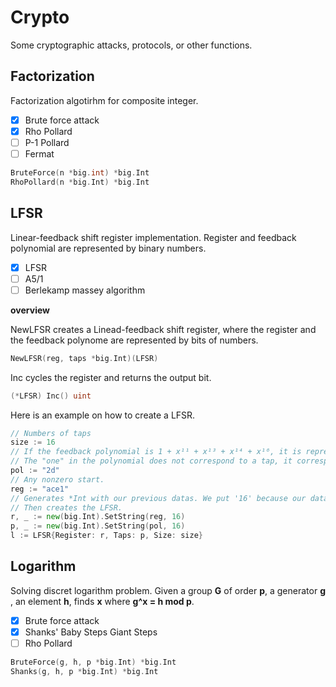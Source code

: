 # Crypto
Some cryptographic attacks, protocols, or other functions.

## Factorization
Factorization algotirhm for composite integer.

 - [x] Brute force attack
 - [x] Rho Pollard
 - [ ] P-1 Pollard
 - [ ] Fermat

```Go
BruteForce(n *big.int) *big.Int
RhoPollard(n *big.Int) *big.Int
```

## LFSR
Linear-feedback shift register implementation. Register and feedback polynomial are represented by binary numbers.
 - [x] LFSR
 - [ ] A5/1
 - [ ] Berlekamp massey algorithm

**overview**

NewLFSR creates a Linead-feedback shift register, where the register and the feedback polynome are represented by bits of numbers.
```Go
NewLFSR(reg, taps *big.Int)(LFSR)
```
Inc cycles the register and returns the output bit.
```Go
(*LFSR) Inc() uint
```
Here is an example on how to create a LFSR.
```Go
// Numbers of taps
size := 16
// If the feedback polynomial is 1 + x¹¹ + x¹³ + x¹⁴ + x¹⁶, it is represented by 0000000000101101 = 0x2d.
// The "one" in the polynomial does not correspond to a tap, it corresponds to the input to the first bit
pol := "2d"
// Any nonzero start.
reg := "ace1"
// Generates *Int with our previous datas. We put '16' because our datas are hexadecimal numbers.
// Then creates the LFSR.
r, _ := new(big.Int).SetString(reg, 16)
p, _ := new(big.Int).SetString(pol, 16)
l := LFSR{Register: r, Taps: p, Size: size}
```

## Logarithm
Solving discret logarithm problem. Given a group **G** of order **p**, a generator **g** , an element **h**, finds **x** where **g^x = h mod p**.

 - [x] Brute force attack
 - [x] Shanks' Baby Steps Giant Steps
 - [ ] Rho Pollard

```Go
BruteForce(g, h, p *big.Int) *big.Int
Shanks(g, h, p *big.Int) *big.Int
```
